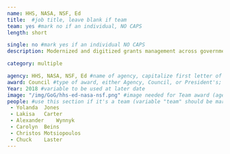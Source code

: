 ```yaml
---
name: HHS, NASA, NSF, Ed
title:  #job title, leave blank if team
team: yes #mark no if an individual, NO CAPS
length: short

single: no #mark yes if an individual NO CAPS
description: Modernized and digitized grants management across government. The team’s efforts allow grant recipients to spend more time and effort on driving results in areas such as public health, science, infrastructure, and economic development.

category: multiple

agency: HHS, NASA, NSF, Ed #name of agency, capitalize first letter of each name
award: Council #type of award, either Agency, Council, or President's; this is case sensitive so make sure to match the options listed exactly. This section generates the format of the card
Year: 2018 #variable to be used at later date
image: "/img/GoG/hhs-ed-nasa-nsf.png" #image needed for Team award (agency seal) and President's award (headshot); leave empty if and individual Agency award, IMAGE PATH: /img/agency/GSA_Seal.png
people: #use this section if it's a team (variable "team" should be marked "yes" above)
 - Yolanda	Jones
 - Lakisa	Carter
 - Alexander	Wynnyk
 - Carolyn	Beins
 - Christos	Motsiopoulos
 - Chuck	Laster
---
```

